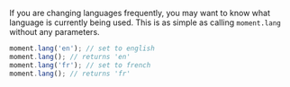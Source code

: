 If you are changing languages frequently, you may want to know what language is currently being used. This is as simple as calling `moment.lang` without any parameters.

```javascript
moment.lang('en'); // set to english
moment.lang(); // returns 'en'
moment.lang('fr'); // set to french
moment.lang(); // returns 'fr'
```

